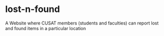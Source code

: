 # lost-n-found
A Website where CUSAT members (students and faculties) can report lost and found items in a particular location 
